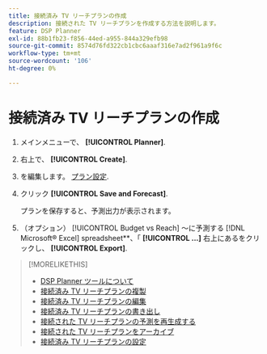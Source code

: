 ```yaml
---
title: 接続済み TV リーチプランの作成
description: 接続された TV リーチプランを作成する方法を説明します。
feature: DSP Planner
exl-id: 88b1fb23-f856-44ed-a955-844a329efb98
source-git-commit: 8574d76fd322cb1cbc6aaaf316e7ad2f961a9f6c
workflow-type: tm+mt
source-wordcount: '106'
ht-degree: 0%

---
```


# 接続済み TV リーチプランの作成

1. メインメニューで、 **[!UICONTROL Planner]**.

1. 右上で、 **[!UICONTROL Create]**.

1. を編集します。 [プラン設定](planner-settings.md).

1. クリック **[!UICONTROL Save and Forecast]**.

   プランを保存すると、予測出力が表示されます。

1. （オプション） [!UICONTROL Budget vs Reach] ～に予測する [!DNL Microsoft® Excel] spreadsheet**、「 **[!UICONTROL ...]** 右上にあるをクリックし、 **[!UICONTROL Export]**.

>[!MORELIKETHIS]
>
>* [DSP Planner ツールについて](planner-about.md)
>* [接続済み TV リーチプランの複製](planner-duplicate.md)
>* [接続済み TV リーチプランの編集](planner-edit.md)
>* [接続済み TV リーチプランの書き出し](planner-export.md)
>* [接続された TV リーチプランの予測を再生成する](planner-forecast.md)
>* [接続された TV リーチプランをアーカイブ](planner-archive.md)
>* [接続済み TV リーチプランの設定](planner-settings.md)
